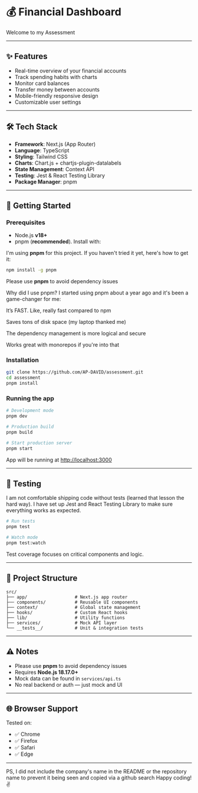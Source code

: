 # 💰 Financial Dashboard

Welcome to my Assessment

---

## ✨ Features

- Real-time overview of your financial accounts
- Track spending habits with charts
- Monitor card balances
- Transfer money between accounts
- Mobile-friendly responsive design
- Customizable user settings

---

## 🛠️ Tech Stack

- **Framework**: Next.js (App Router)
- **Language**: TypeScript
- **Styling**: Tailwind CSS
- **Charts**: Chart.js + chartjs-plugin-datalabels
- **State Management**: Context API
- **Testing**: Jest & React Testing Library
- **Package Manager**: pnpm

---

## 🚀 Getting Started

### Prerequisites

- Node.js **v18+**
- pnpm (**recommended**). Install with:

I'm using **pnpm** for this project. If you haven't tried it yet, here's how to get it:

```bash
npm install -g pnpm
```

Please use **pnpm** to avoid dependency issues

Why did I use pnpm?
I started using pnpm about a year ago and it's been a game-changer for me:

It’s FAST. Like, really fast compared to npm

Saves tons of disk space (my laptop thanked me)

The dependency management is more logical and secure

Works great with monorepos if you're into that

### Installation

```bash
git clone https://github.com/AP-DAVID/assessment.git
cd assessment
pnpm install
```

### Running the app

```bash
# Development mode
pnpm dev

# Production build
pnpm build

# Start production server
pnpm start
```

App will be running at [http://localhost:3000](http://localhost:3000)

---

## 🧪 Testing

I am not comfortable shipping code without tests (learned that lesson the hard way). I have set up Jest and React Testing Library to make sure everything works as expected.

```bash
# Run tests
pnpm test

# Watch mode
pnpm test:watch
```

Test coverage focuses on critical components and logic.

---

## 📁 Project Structure

```text
src/
├── app/                  # Next.js app router
├── components/           # Reusable UI components
├── context/              # Global state management
├── hooks/                # Custom React hooks
├── lib/                  # Utility functions
├── services/             # Mock API layer
└── __tests__/            # Unit & integration tests
```

---

## ⚠️ Notes

- Please use **pnpm** to avoid dependency issues
- Requires **Node.js 18.17.0+**
- Mock data can be found in `services/api.ts`
- No real backend or auth — just mock and UI

---

## 🌐 Browser Support

Tested on:

- ✅ Chrome
- ✅ Firefox
- ✅ Safari
- ✅ Edge

---
PS, I did not include the company's name in the README or the repository name to prevent it being seen and copied via a github search
Happy coding! ✌️

